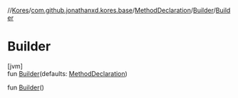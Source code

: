 //[Kores](../../../../index.md)/[com.github.jonathanxd.kores.base](../../index.md)/[MethodDeclaration](../index.md)/[Builder](index.md)/[Builder](-builder.md)

# Builder

[jvm]\
fun [Builder](-builder.md)(defaults: [MethodDeclaration](../index.md))

fun [Builder](-builder.md)()
